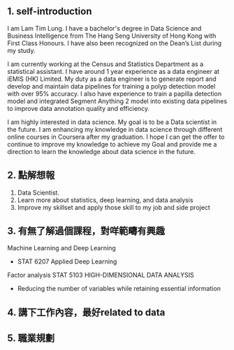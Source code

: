## 1. self-introduction

I am Lam Tim Lung. I have a bachelor's degree in Data Science and Business Intelligence from The Hang Seng University of Hong Kong with First Class Honours. I have also been recognized on the Dean’s List during my study.

I am currently working at the Census and Statistics Department as a statistical assistant. I have around 1 year experience as a data engineer at iEMIS (HK) Limited. My duty as a data engineer is to generate report and develop and maintain data pipelines for training a polyp detection model with over 95% accuracy. I also have experience to train a papilla detection model and integrated Segment Anything 2 model into existing data pipelines to improve data annotation quality and efficiency.

I am highly interested in data science. My goal is to be a Data scientist in the future. I am enhancing my knowledge in data science through different online courses in Coursera after my graduation.  I hope I can get the offer to continue to improve my knowledge to achieve my Goal and provide me a direction to learn the knowledge about data science in the future.


## 2. 點解想報
1. Data Scientist.
2. Learn more about statistics, deep learning, and data analysis
3. Improve my skillset and apply those skill to my job and side project


## 3. 有無了解過個課程，對咩範疇有興趣
Machine Learning and Deep Learning
- STAT 6207 Applied Deep Learning

Factor analysis STAT 5103 HIGH-DIMENSIONAL DATA ANALYSIS
- Reducing the number of variables while retaining essential information


##  4. 講下工作內容，最好related to data


## 5. 職業規劃
